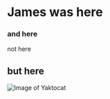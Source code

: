 # James was here
### and here
not here

## but here


![Image of Yaktocat](https://octodex.github.com/images/yaktocat.png)
